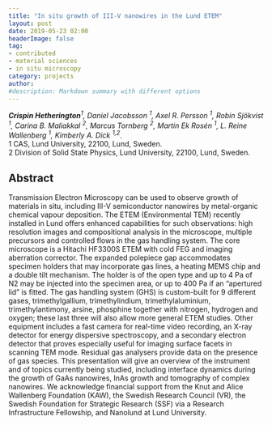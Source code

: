 ```yaml
---
title: "In situ growth of III-V nanowires in the Lund ETEM"
layout: post
date: 2019-05-23 02:00
headerImage: false
tag:
- contributed
- material sciences
- in situ microscopy
category: projects
author:
#description: Markdown summary with different options
---
```


_**Crispin Hetherington**<sup>1</sup>, Daniel Jacobsson <sup>1</sup>, Axel R. Persson <sup>1</sup>, Robin Sjökvist <sup>1</sup>, Carina B. Maliakkal <sup>2</sup>, Marcus Tornberg <sup>2</sup>, Martin Ek Rosén <sup>1</sup>, L. Reine Wallenberg <sup>1</sup>, Kimberly A. Dick <sup>1,2</sup>_.<br/>
1 CAS, Lund University, 22100, Lund, Sweden.<br/>
2 Division of Solid State Physics, Lund University, 22100, Lund, Sweden.<br/>

## Abstract

Transmission Electron Microscopy can be used to observe growth of materials in situ, including III-V semiconductor nanowires by metal-organic chemical vapour deposition.  The ETEM (Environmental TEM) recently installed in Lund offers enhanced capabilities for such observations: high resolution images and compositional analysis in the microscope, multiple precursors and controlled flows in the gas handling system.  The core microscope is a Hitachi HF3300S ETEM with cold FEG and imaging aberration corrector.  The expanded polepiece gap accommodates specimen holders that may incorporate gas lines, a heating MEMS chip and a double tilt mechanism.  The holder is of the open type and up to 4 Pa of N2 may be injected into the specimen area, or up to 400 Pa if an “apertured lid” is fitted.  The gas handling system (GHS) is custom-built for 9 different gases, trimethylgallium, trimethylindium, trimethylaluminium, trimethylantimony, arsine, phosphine together with nitrogen, hydrogen and oxygen; these last three will also allow more general ETEM studies. Other equipment includes a fast camera for real-time video recording, an X-ray detector for energy dispersive spectroscopy, and a secondary electron detector that proves especially useful for imaging surface facets in scanning TEM mode.  Residual gas analysers provide data on the presence of gas species. This presentation will give an overview of the instrument and of topics currently being studied, including interface dynamics during the growth of GaAs nanowires, InAs growth and tomography of complex nanowires.  We acknowledge financial support from the Knut and Alice Wallenberg Foundation (KAW), the Swedish Research Council (VR), the Swedish Foundation for Strategic Research (SSF) via a Research Infrastructure Fellowship, and Nanolund at Lund University. <br/>
